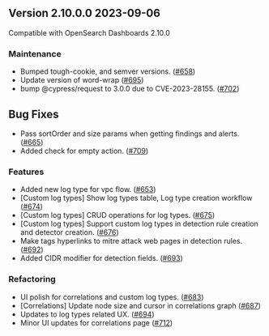 ## Version 2.10.0.0 2023-09-06

Compatible with OpenSearch Dashboards 2.10.0

### Maintenance
* Bumped tough-cookie, and semver versions. ([#658](https://github.com/opensearch-project/security-analytics-dashboards-plugin/pull/656))
* Update version of word-wrap ([#695](https://github.com/opensearch-project/security-analytics-dashboards-plugin/pull/695))
* bump @cypress/request to 3.0.0 due to CVE-2023-28155. ([#702](https://github.com/opensearch-project/security-analytics-dashboards-plugin/pull/702))

## Bug Fixes
* Pass sortOrder and size params when getting findings and alerts. ([#665](https://github.com/opensearch-project/security-analytics-dashboards-plugin/pull/665))
* Added check for empty action. ([#709](https://github.com/opensearch-project/security-analytics-dashboards-plugin/pull/709))


### Features
* Added new log type for vpc flow. ([#653](https://github.com/opensearch-project/security-analytics-dashboards-plugin/pull/653))
* [Custom log types] Show log types table, Log type creation workflow ([#674](https://github.com/opensearch-project/security-analytics-dashboards-plugin/pull/674))
* [Custom log types] CRUD operations for log types. ([#675](https://github.com/opensearch-project/security-analytics-dashboards-plugin/pull/675))
* [Custom log types] Support custom log types in detection rule creation and detector creation. ([#676](https://github.com/opensearch-project/security-analytics-dashboards-plugin/pull/676))
* Make tags hyperlinks to mitre attack web pages in detection rules. ([#692](https://github.com/opensearch-project/security-analytics-dashboards-plugin/pull/692))
* Added CIDR modifier for detection fields. ([#693](https://github.com/opensearch-project/security-analytics-dashboards-plugin/pull/693))

### Refactoring
* UI polish for correlations and custom log types. ([#683](https://github.com/opensearch-project/security-analytics-dashboards-plugin/pull/683))
* [Correlations] Update node size and cursor in correlations graph ([#687](https://github.com/opensearch-project/security-analytics-dashboards-plugin/pull/687))
* Updates to log types related UX. ([#694](https://github.com/opensearch-project/security-analytics-dashboards-plugin/pull/694))
* Minor UI updates for correlations page ([#712](https://github.com/opensearch-project/security-analytics-dashboards-plugin/pull/712))

